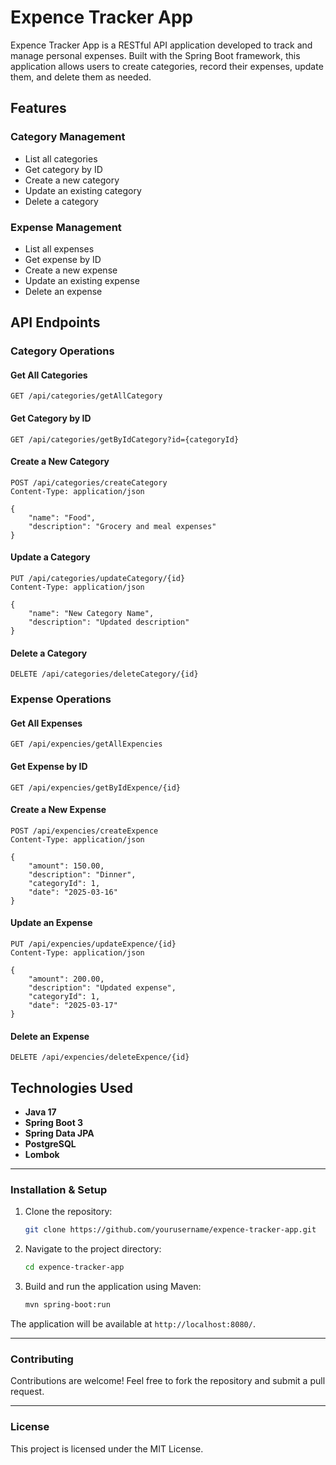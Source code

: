 # Expence Tracker App

Expence Tracker App is a RESTful API application developed to track and manage personal expenses. Built with the Spring Boot framework, this application allows users to create categories, record their expenses, update them, and delete them as needed.

## Features

### Category Management

- List all categories
- Get category by ID
- Create a new category
- Update an existing category
- Delete a category

### Expense Management

- List all expenses
- Get expense by ID
- Create a new expense
- Update an existing expense
- Delete an expense

## API Endpoints

### Category Operations

#### Get All Categories

```http
GET /api/categories/getAllCategory
```

#### Get Category by ID

```http
GET /api/categories/getByIdCategory?id={categoryId}
```

#### Create a New Category

```http
POST /api/categories/createCategory
Content-Type: application/json

{
    "name": "Food",
    "description": "Grocery and meal expenses"
}
```

#### Update a Category

```http
PUT /api/categories/updateCategory/{id}
Content-Type: application/json

{
    "name": "New Category Name",
    "description": "Updated description"
}
```

#### Delete a Category

```http
DELETE /api/categories/deleteCategory/{id}
```

### Expense Operations

#### Get All Expenses

```http
GET /api/expencies/getAllExpencies
```

#### Get Expense by ID

```http
GET /api/expencies/getByIdExpence/{id}
```

#### Create a New Expense

```http
POST /api/expencies/createExpence
Content-Type: application/json

{
    "amount": 150.00,
    "description": "Dinner",
    "categoryId": 1,
    "date": "2025-03-16"
}
```

#### Update an Expense

```http
PUT /api/expencies/updateExpence/{id}
Content-Type: application/json

{
    "amount": 200.00,
    "description": "Updated expense",
    "categoryId": 1,
    "date": "2025-03-17"
}
```

#### Delete an Expense

```http
DELETE /api/expencies/deleteExpence/{id}
```

## Technologies Used

- **Java 17**
- **Spring Boot 3**
- **Spring Data JPA**
- **PostgreSQL**
- **Lombok**

---

### Installation & Setup

1. Clone the repository:
   ```sh
   git clone https://github.com/yourusername/expence-tracker-app.git
   ```
2. Navigate to the project directory:
   ```sh
   cd expence-tracker-app
   ```
3. Build and run the application using Maven:
   ```sh
   mvn spring-boot:run
   ```

The application will be available at `http://localhost:8080/`.

---

### Contributing

Contributions are welcome! Feel free to fork the repository and submit a pull request.

---

### License

This project is licensed under the MIT License.

